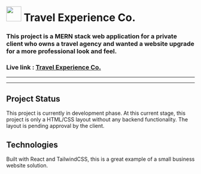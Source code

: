 # <img src='https://travelexperienceco.herokuapp.com/static/media/logo.a6ac3450.png' width="40" /> Travel Experience Co.

### This project is a MERN stack web application for a private client who owns a travel agency and wanted a website upgrade for a more professional look and feel.

### Live link : [Travel Experience Co.](http://travelexperienceco.com/ 'Travel Experience Co.')

---

---

## Project Status

This project is currently in development phase. At this current stage, this project is only a HTML/CSS layout without any backend functionality. The layout is pending approval by the client.

## Technologies

Built with React and TailwindCSS, this is a great example of a small business website solution.
